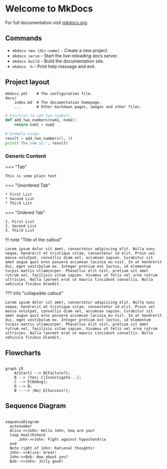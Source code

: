 # Welcome to MkDocs

For full documentation visit [mkdocs.org](https://www.mkdocs.org).

## Commands

* `mkdocs new [dir-name]` - Create a new project.
* `mkdocs serve` - Start the live-reloading docs server.
* `mkdocs build` - Build the documentation site.
* `mkdocs -h` - Print help message and exit.

## Project layout

    mkdocs.yml    # The configuration file.
    docs/
        index.md  # The documentation homepage.
        ...       # Other markdown pages, images and other files.

```py title="add_numbers.py" linenums="1" hl_lines="6"
# Function to add two numbers
def add_two_numbers(num1, num2):
    return num1 + num2

# Example usage
result = add_two_numbers(5, 3)
print('The sum is:', result) 
```

### Generic Content

=== "Tab"

    This is some plain text

=== "Unordered Tab"

    * First List
    * Second List
    * Third List

=== "Ordered Tab"

    1. First List
    2. Second List
    3. Third List

!!! note "Title of the callout"

    Lorem ipsum dolor sit amet, consectetur adipiscing elit. Nulla nunc neque, hendrerit et tristique vitae, consectetur id elit. Proin vel massa volutpat, convallis diam vel, accumsan sapien. Curabitur sit amet augue quis eros posuere accumsan lacinia eu nisl. In at hendrerit dui, eget vestibulum ex. Integer pretium est lectus, id elementum turpis mattis ullamcorper. Phasellus elit nisl, pretium sit amet rutrum vel, facilisis vitae sapien. Vivamus ut felis vel urna rutrum ultricies. Nulla laoreet erat ut mauris tincidunt convallis. Nulla vehicula finibus blandit.

??? info "collapsible callout"

    Lorem ipsum dolor sit amet, consectetur adipiscing elit. Nulla nunc neque, hendrerit et tristique vitae, consectetur id elit. Proin vel massa volutpat, convallis diam vel, accumsan sapien. Curabitur sit amet augue quis eros posuere accumsan lacinia eu nisl. In at hendrerit dui, eget vestibulum ex. Integer pretium est lectus, id elementum turpis mattis ullamcorper. Phasellus elit nisl, pretium sit amet rutrum vel, facilisis vitae sapien. Vivamus ut felis vel urna rutrum ultricies. Nulla laoreet erat ut mauris tincidunt convallis. Nulla vehicula finibus blandit.

## Flowcharts

```mermaid

graph LR
    A[Start] --> B{Failure?};
    B --> |Yes| C[Investigate...];
    C --> D[Debug];
    D --> B;
    B ----> |No| E[Success!];

```

## Sequence Diagram

``` mermaid

sequenceDiagram
  autonumber
  Alice->>John: Hello John, how are you?
  loop Healthcheck
      John->>John: Fight against hypochondria
  end
  Note right of John: Rational thoughts!
  John-->>Alice: Great!
  John->>Bob: How about you?
  Bob-->>John: Jolly good!
  
```
